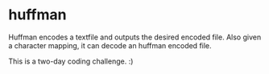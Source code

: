 # huffman

Huffman encodes a textfile and outputs the desired encoded file.
Also given a character mapping, it can decode an huffman encoded file. 

This is a two-day coding challenge. :)
